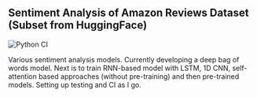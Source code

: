 ## Sentiment Analysis of Amazon Reviews Dataset (Subset from HuggingFace)

![Python CI](https://github.com/jack-ianson/forecast-cnn-lstm/actions/workflows/ci.yml/badge.svg)

Various sentiment analysis models. Currently developing a deep bag of words model. Next is to train RNN-based model with LSTM, 1D CNN, self-attention based approaches (without pre-training) and then pre-trained models. Setting up testing and CI as I go.
